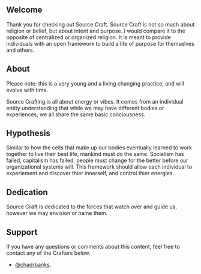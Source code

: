 
## Welcome

Thank you for checking out Source Craft.
Source Craft is not so much about religion or belief, but about intent and purpose.
I would compare it to the opposite of centralized or organized religion. 
It is meant to provide individuals with an open framework to build a life of purpose for themselves and others.

## About

Please note: this is a very young and a living changing practice, and will evolve with time.

Source Crafting is all about energy or vibes.
It comes from an individual entity understanding that while we may have different bodies or experiences, we all share the same basic conciousness.

## Hypothesis

Similar to how the cells that make up our bodies eventually learned to work together to live their best life, mankind must do the same.
Socialism has failed, capitalism has failed, people must change for the better before our organizational systems will.
This framework should allow each individual to experiement and discover thier innerself, and control thier energies.

## Dedication

Source Craft is dedicated to the forces that watch over and guide us, however we may envision or name them.

## Support

If you have any questions or comments about this content, feel free to contact any of the Crafters below.  

- [@chadrbanks](https://github.com/chadrbanks).

